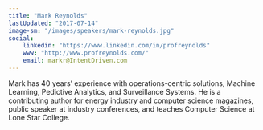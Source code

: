 ```yaml
---
title: "Mark Reynolds"
lastUpdated: "2017-07-14"
image-sm: "/images/speakers/mark-reynolds.jpg"
social:
    linkedin: "https://www.linkedin.com/in/profreynolds" 
    www: "http://www.profreynolds.com/"
    email: markr@IntentDriven.com   
---
```

Mark has 40 years’ experience with operations-centric solutions, Machine Learning, Pedictive Analytics, and Surveillance Systems. He is a contributing author for energy industry and computer science magazines, public speaker at industry conferences, and teaches Computer Science at Lone Star College.